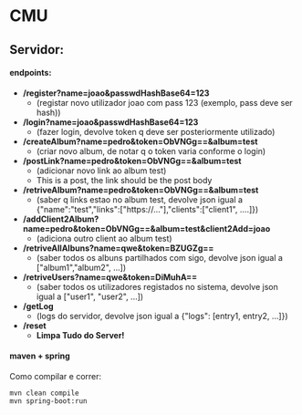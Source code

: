 # CMU

## Servidor:
#### endpoints:
- **/register?name=joao&passwdHashBase64=123**
  - (registar novo utilizador joao com pass 123 (exemplo, pass deve ser hash))
- **/login?name=joao&passwdHashBase64=123**
    - (fazer login, devolve token q deve ser posteriormente utilizado)
- **/createAlbum?name=pedro&token=ObVNGg==&album=test**
    - (criar novo album, de notar q o token varia conforme o login)
- **/postLink?name=pedro&token=ObVNGg==&album=test**
    - (adicionar novo link ao album test)
    - This is a post, the link should be the post body
- **/retriveAlbum?name=pedro&token=ObVNGg==&album=test**
    - (saber q links estao no album test, devolve json igual a {"name":"test","links":["https://..."],"clients":["client1", ....]})
- **/addClient2Album?name=pedro&token=ObVNGg==&album=test&client2Add=joao**
    - (adiciona outro client ao album test)
- **/retriveAllAlbuns?name=qwe&token=BZUGZg==**
    - (saber todos os albuns partilhados com sigo, devolve json igual a ["album1","album2", ...])
- **/retriveUsers?name=qwe&token=DiMuhA==**
    - (saber todos os utilizadores registados no sistema, devolve json igual a ["user1", "user2", ...])
- **/getLog**
    - (logs do servidor, devolve json igual a {"logs": [entry1, entry2, ...]})
- **/reset**
    - **Limpa Tudo do Server!**
    
#### maven + spring 
Como compilar e correr:
```
mvn clean compile
mvn spring-boot:run
```
